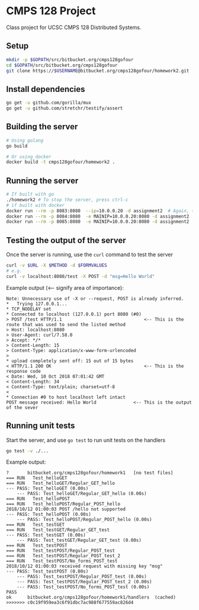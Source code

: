 # CMPS 128 Project #
Class project for UCSC CMPS 128 Distributed Systems.

## Setup
```sh
mkdir -p $GOPATH/src/bitbucket.org/cmps128gofour
cd $GOPATH/src/bitbucket.org/cmps128gofour
git clone https://$USERNAME@bitbucket.org/cmps128gofour/homework2.git
```

## Install dependencies
```sh
go get -u github.com/gorilla/mux
go get -u github.com/stretchr/testify/assert
```

## Building the server
```sh
# Using golang
go build

# Or using docker 
docker build -t cmps128gofour/homework2 .
```

## Running the server
```sh
# If built with go
./homework2 # To stop the server, press ctrl-c
# if built with docker
docker run --rm -p 8083:8080  --ip=10.0.0.20 -d assignment2  # Again, to stop the server, press ctrl-c
docker run --rm -p 8084:8080  -e MAINIP=10.0.0.20:8080 -d assignment2
docker run --rm -p 8085:8080  -e MAINIP=10.0.0.20:8080 -d assignment2
```

## Testing the output of the server
Once the server is running, use the `curl` command to test the server
```sh
curl -v $URL -X $METHOD -d $FORMVALUES
# e.g.
curl -v localhost:8080/test -X POST -d "msg=Hello World"
```



Example output (<-- signify area of importance):
```
Note: Unnecessary use of -X or --request, POST is already inferred.
*   Trying 127.0.0.1...
* TCP_NODELAY set
* Connected to localhost (127.0.0.1) port 8080 (#0)
> POST /test HTTP/1.1 								<-- This is the route that was used to send the listed method 
> Host: localhost:8080
> User-Agent: curl/7.58.0
> Accept: */*
> Content-Length: 15
> Content-Type: application/x-www-form-urlencoded
> 
* upload completely sent off: 15 out of 15 bytes
< HTTP/1.1 200 OK 									<-- This is the response code
< Date: Wed, 10 Oct 2018 07:01:42 GMT
< Content-Length: 34
< Content-Type: text/plain; charset=utf-8
< 
* Connection #0 to host localhost left intact
POST message received: Hello World 				<-- This is the output of the sever
```

## Running unit tests
Start the server, and use `go test` to run unit tests on the handlers
```sh
go test -v ./...
```

Example output:
```
?   	bitbucket.org/cmps128gofour/homework1	[no test files]
=== RUN   Test_helloGET
=== RUN   Test_helloGET/Regular_GET_hello
--- PASS: Test_helloGET (0.00s)
    --- PASS: Test_helloGET/Regular_GET_hello (0.00s)
=== RUN   Test_helloPOST
=== RUN   Test_helloPOST/Regular_POST_hello
2018/10/12 01:00:03 POST /hello not supported
--- PASS: Test_helloPOST (0.00s)
    --- PASS: Test_helloPOST/Regular_POST_hello (0.00s)
=== RUN   Test_testGET
=== RUN   Test_testGET/Regular_GET_test
--- PASS: Test_testGET (0.00s)
    --- PASS: Test_testGET/Regular_GET_test (0.00s)
=== RUN   Test_testPOST
=== RUN   Test_testPOST/Regular_POST_test
=== RUN   Test_testPOST/Regular_POST_test_2
=== RUN   Test_testPOST/No_forms_POST_test
2018/10/12 01:00:03 received request with missing key "msg"
--- PASS: Test_testPOST (0.00s)
    --- PASS: Test_testPOST/Regular_POST_test (0.00s)
    --- PASS: Test_testPOST/Regular_POST_test_2 (0.00s)
    --- PASS: Test_testPOST/No_forms_POST_test (0.00s)
PASS
ok  	bitbucket.org/cmps128gofour/homework1/handlers	(cached)
>>>>>>> c0c19f959ea3c6f91dbc7ac988f677559ac826d4
```
